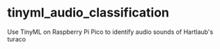 # tinyml_audio_classification
Use TinyML on Raspberry Pi Pico to identify audio sounds of Hartlaub's turaco
